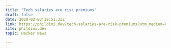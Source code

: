```yaml
---
title: "Tech salaries are risk premiums"
draft: false
date: 2020-02-03T19:51:33Z
link: https://phildini.dev/tech-salaries-are-risk-premiums?utm_medium=RSS&utm_source=hune
site: phildini.dev
topic: Hacker News  

---
```

